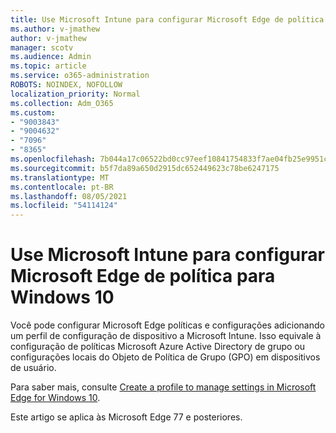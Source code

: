 ```yaml
---
title: Use Microsoft Intune para configurar Microsoft Edge de política para Windows 10
ms.author: v-jmathew
author: v-jmathew
manager: scotv
ms.audience: Admin
ms.topic: article
ms.service: o365-administration
ROBOTS: NOINDEX, NOFOLLOW
localization_priority: Normal
ms.collection: Adm_O365
ms.custom:
- "9003843"
- "9004632"
- "7096"
- "8365"
ms.openlocfilehash: 7b044a17c06522bd0cc97eef10841754833f7ae04fb25e9951c1d9df7e93f6f9
ms.sourcegitcommit: b5f7da89a650d2915dc652449623c78be6247175
ms.translationtype: MT
ms.contentlocale: pt-BR
ms.lasthandoff: 08/05/2021
ms.locfileid: "54114124"
---
```

# <a name="use-microsoft-intune-to-configure-microsoft-edge-policy-settings-for-windows-10"></a>Use Microsoft Intune para configurar Microsoft Edge de política para Windows 10

Você pode configurar Microsoft Edge políticas e configurações adicionando um perfil de configuração de dispositivo a Microsoft Intune. Isso equivale à configuração de políticas Microsoft Azure Active Directory de grupo ou configurações locais do Objeto de Política de Grupo (GPO) em dispositivos de usuário.

Para saber mais, consulte [Create a profile to manage settings in Microsoft Edge for Windows 10](https://go.microsoft.com/fwlink/?linkid=2133700).

Este artigo se aplica às Microsoft Edge 77 e posteriores.

